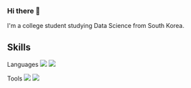 ### Hi there 👋

I'm a college student studying Data Science from South Korea.

## Skills

Languages
<img src="https://img.shields.io/badge/Python-#3776AB?style=flat-square&logo=Python&logoColor=white"/>
<img src="https://img.shields.io/badge/C-#A8B9CC?style=flat-square&logo=C&logoColor=white"/>

Tools
<img src="https://img.shields.io/badge/Tableau-#E97627?style=flat-square&logo=Tableau&logoColor=white"/>
<img src="https://img.shields.io/badge/Git-#F05032?style=flat-square&logo=Git&logoColor=white"/>

<!--
**LunaOh/LunaOh** is a ✨ _special_ ✨ repository because its `README.md` (this file) appears on your GitHub profile.

Here are some ideas to get you started:

- 🔭 I’m currently working on ...
- 🌱 I’m currently learning ...
- 👯 I’m looking to collaborate on ...
- 🤔 I’m looking for help with ...
- 💬 Ask me about ...
- 📫 How to reach me: ...
- 😄 Pronouns: ...
- ⚡ Fun fact: ...
-->
